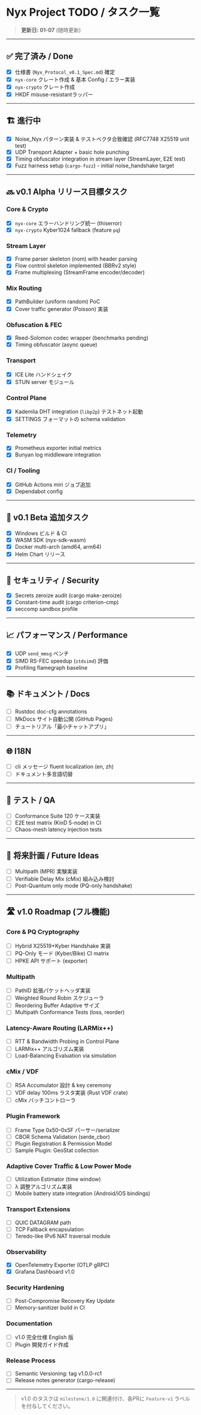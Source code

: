# Nyx Project TODO / タスク一覧

> **更新日: 01-07** (随時更新)

---

## ✅ 完了済み / Done
- [x] 仕様書 (`Nyx_Protocol_v0.1_Spec.md`) 確定
- [x] `nyx-core` クレート作成 & 基本 Config / エラー実装
- [x] `nyx-crypto` クレート作成
- [x] HKDF misuse-resistantラッパー

---

## 🏗️ 進行中
- [x] Noise_Nyx パターン実装 & テストベクタ合致確認 (RFC7748 X25519 unit test)
- [x] UDP Transport Adapter + basic hole punching
- [x] Timing obfuscator integration in stream layer (StreamLayer, E2E test)
- [x] Fuzz harness setup (`cargo-fuzz`) - initial noise_handshake target

---

## 🔜 v0.1 Alpha リリース目標タスク
### Core & Crypto
- [x] `nyx-core` エラーハンドリング統一 (thiserror)
- [x] `nyx-crypto` Kyber1024 fallback (feature `pq`)

### Stream Layer
- [x] Frame parser skeleton (nom) with header parsing
- [x] Flow control skeleton implemented (BBRv2 style)
- [x] Frame multiplexing (StreamFrame encoder/decoder)

### Mix Routing
- [x] PathBuilder (uniform random) PoC
- [x] Cover traffic generator (Poisson) 実装

### Obfuscation & FEC
- [x] Reed-Solomon codec wrapper (benchmarks pending)
- [x] Timing obfuscator (async queue)

### Transport
- [x] ICE Lite ハンドシェイク
- [x] STUN server モジュール

### Control Plane
- [x] Kademlia DHT integration (`libp2p`) テストネット起動
- [x] SETTINGS フォーマットの schema validation

### Telemetry
- [x] Prometheus exporter initial metrics
- [x] Bunyan log middleware integration

### CI / Tooling
- [x] GitHub Actions miri ジョブ追加
- [x] Dependabot config

---

## 🚀 v0.1 Beta 追加タスク
- [x] Windows ビルド & CI
- [x] WASM SDK (nyx-sdk-wasm)
- [x] Docker multi-arch (amd64, arm64)
- [x] Helm Chart リリース

---

## 🔐 セキュリティ / Security
- [x] Secrets zeroize audit (cargo make-zeroize)
- [x] Constant-time audit (cargo criterion-cmp)
- [x] seccomp sandbox profile

---

## 📈 パフォーマンス / Performance
- [x] UDP `send_mmsg` ベンチ
- [x] SIMD RS-FEC speedup (`stdsimd`) 評価
- [x] Profiling flamegraph baseline

---

## 📚 ドキュメント / Docs
- [ ] Rustdoc doc-cfg annotations
- [ ] MkDocs サイト自動公開 (GitHub Pages)
- [ ] チュートリアル「最小チャットアプリ」

---

## 🌐 I18N
- [ ] cli メッセージ fluent localization (en, zh)
- [ ] ドキュメント多言語切替

---

## 🧪 テスト / QA
- [ ] Conformance Suite 120 ケース実装
- [ ] E2E test matrix (KinD 5-node) in CI
- [ ] Chaos-mesh latency injection tests

---

## 🔮 将来計画 / Future Ideas
- [ ] Multipath (MPR) 実験実装
- [ ] Verifiable Delay Mix (cMix) 組み込み検討
- [ ] Post-Quantum only mode (PQ-only handshake)

---

## 🛣️ v1.0 Roadmap (フル機能)
### Core & PQ Cryptography
- [ ] Hybrid X25519+Kyber Handshake 実装
- [ ] PQ-Only モード (Kyber/Bike) CI  matrix
- [ ] HPKE API サポート (exporter)

### Multipath
- [ ] PathID 拡張パケットヘッダ実装
- [ ] Weighted Round Robin スケジューラ
- [ ] Reordering Buffer Adaptive サイズ
- [ ] Multipath Conformance Tests (loss, reorder)

### Latency-Aware Routing (LARMix++)
- [ ] RTT & Bandwidth Probing in Control Plane
- [ ] LARMix++ アルゴリズム実装
- [ ] Load-Balancing Evaluation via simulation

### cMix / VDF
- [ ] RSA Accumulator 設計 & key ceremony
- [ ] VDF delay 100ms ラスタ実装 (Rust VDF crate)
- [ ] cMix バッチコントローラ

### Plugin Framework
- [ ] Frame Type 0x50–0x5F パーサー/serializer
- [ ] CBOR Schema Validation (serde_cbor)
- [ ] Plugin Registration & Permission Model
- [ ] Sample Plugin: GeoStat collection

### Adaptive Cover Traffic & Low Power Mode
- [ ] Utilization Estimator (time window)
- [ ] λ 調整アルゴリズム実装
- [ ] Mobile battery state integration (Android/iOS bindings)

### Transport Extensions
- [ ] QUIC DATAGRAM path
- [ ] TCP Fallback encapsulation
- [ ] Teredo-like IPv6 NAT traversal module

### Observability
- [x] OpenTelemetry Exporter (OTLP gRPC)
- [x] Grafana Dashboard v1.0

### Security Hardening
- [ ] Post-Compromise Recovery Key Update
- [ ] Memory-sanitizer build in CI

### Documentation
- [ ] v1.0 完全仕様 English 版
- [ ] Plugin 開発ガイド作成

### Release Process
- [ ] Semantic Versioning: tag v1.0.0-rc1
- [ ] Release notes generator (cargo-release)

---

> v1.0 のタスクは `milestone/1.0` に関連付け、各PRに `Feature-v1` ラベルを付与してください。 